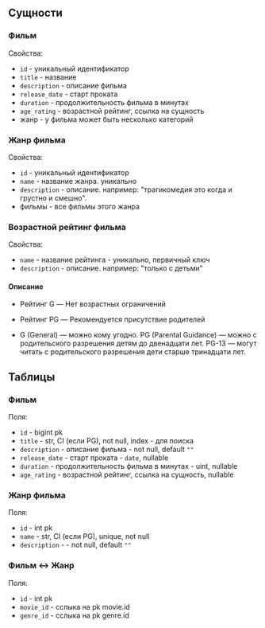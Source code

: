 ## Сущности

### Фильм

Свойства:

- `id` - уникальный идентификатор
- `title` - название
- `description` - описание фильма
- `release_date` - старт проката
- `duration` - продолжительность фильма в минутах
- `age_rating` - возрастной рейтинг, ссылка на сущность
- жанр - у фильма может быть несколько категорий

### Жанр фильма

Свойства:

- `id` - уникальный идентификатор
- `name` - название жанра. уникально
- `description` - описание. например: "трагикомедия это когда и грустно и смешно".
- фильмы - все фильмы этого жанра

### Возрастной рейтинг фильма

Свойства:

- `name` - название рейтинга - уникально, первичный ключ
- `description` - описание. например: "только с детьми"

#### Описание

- Рейтинг G — Нет возрастных ограничений
- Рейтинг PG — Рекомендуется присутствие родителей

- G (General) — можно кому угодно. PG (Parental Guidance) — можно с родительского разрешения детям до двенадцати лет.
  PG-13 — могут читать с родительского разрешения дети старше тринадцати лет.

## Таблицы

### Фильм

Поля:

- `id` - bigint pk
- `title` - str, CI (если PG), not null, index - для поиска
- `description` - описание фильма - not null, default `""`
- `release_date` - старт проката - `date`, nullable
- `duration` - продолжительность фильма в минутах - uint, nullable
- `age_rating` - возрастной рейтинг, ссылка на сущность, nullable

### Жанр фильма

Поля:

- `id` - int pk
- `name` - str, CI (если PG), unique, not null 
- `description` - - not null, default `""`

### Фильм <-> Жанр

Поля:

- `id` - int pk
- `movie_id` - сслыка на pk movie.id
- `genre_id` - сслыка на pk genre.id
